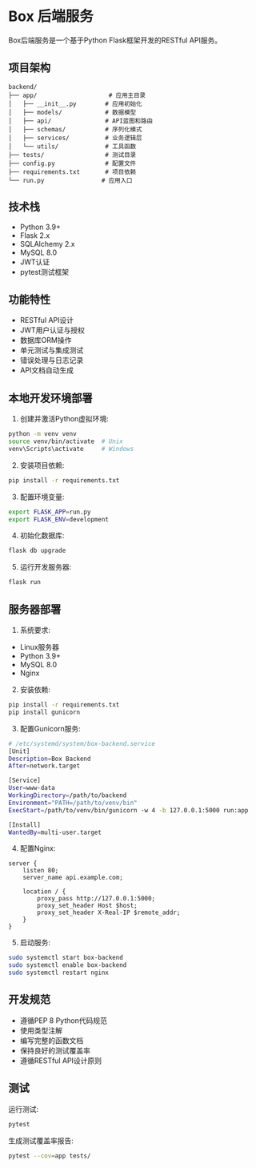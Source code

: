 # Box 后端服务

Box后端服务是一个基于Python Flask框架开发的RESTful API服务。

## 项目架构

```
backend/
├── app/                    # 应用主目录
│   ├── __init__.py        # 应用初始化
│   ├── models/            # 数据模型
│   ├── api/               # API蓝图和路由
│   ├── schemas/           # 序列化模式
│   ├── services/          # 业务逻辑层
│   └── utils/             # 工具函数
├── tests/                 # 测试目录
├── config.py              # 配置文件
├── requirements.txt       # 项目依赖
└── run.py                # 应用入口
```

## 技术栈

- Python 3.9+
- Flask 2.x
- SQLAlchemy 2.x
- MySQL 8.0
- JWT认证
- pytest测试框架

## 功能特性

- RESTful API设计
- JWT用户认证与授权
- 数据库ORM操作
- 单元测试与集成测试
- 错误处理与日志记录
- API文档自动生成

## 本地开发环境部署

1. 创建并激活Python虚拟环境:
```bash
python -m venv venv
source venv/bin/activate  # Unix
venv\Scripts\activate     # Windows
```

2. 安装项目依赖:
```bash
pip install -r requirements.txt
```

3. 配置环境变量:
```bash
export FLASK_APP=run.py
export FLASK_ENV=development
```

4. 初始化数据库:
```bash
flask db upgrade
```

5. 运行开发服务器:
```bash
flask run
```

## 服务器部署

1. 系统要求:
- Linux服务器
- Python 3.9+
- MySQL 8.0
- Nginx

2. 安装依赖:
```bash
pip install -r requirements.txt
pip install gunicorn
```

3. 配置Gunicorn服务:
```bash
# /etc/systemd/system/box-backend.service
[Unit]
Description=Box Backend
After=network.target

[Service]
User=www-data
WorkingDirectory=/path/to/backend
Environment="PATH=/path/to/venv/bin"
ExecStart=/path/to/venv/bin/gunicorn -w 4 -b 127.0.0.1:5000 run:app

[Install]
WantedBy=multi-user.target
```

4. 配置Nginx:
```nginx
server {
    listen 80;
    server_name api.example.com;

    location / {
        proxy_pass http://127.0.0.1:5000;
        proxy_set_header Host $host;
        proxy_set_header X-Real-IP $remote_addr;
    }
}
```

5. 启动服务:
```bash
sudo systemctl start box-backend
sudo systemctl enable box-backend
sudo systemctl restart nginx
```

## 开发规范

- 遵循PEP 8 Python代码规范
- 使用类型注解
- 编写完整的函数文档
- 保持良好的测试覆盖率
- 遵循RESTful API设计原则

## 测试

运行测试:
```bash
pytest
```

生成测试覆盖率报告:
```bash
pytest --cov=app tests/
```
